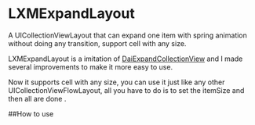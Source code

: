 # LXMExpandLayout    
A UICollectionViewLayout that can expand one item with spring animation without doing any transition,  support cell with any size.

LXMExpandLayout is a imitation of [DaiExpandCollectionView](https://github.com/DaidoujiChen/DaiExpandCollectionView) and I made several improvements to make it more easy to use.    

Now it supports cell with any size, you can use it just like any other UICollectionViewFlowLayout, all you have to do is to set the itemSize and then all are done .

##How to use 



